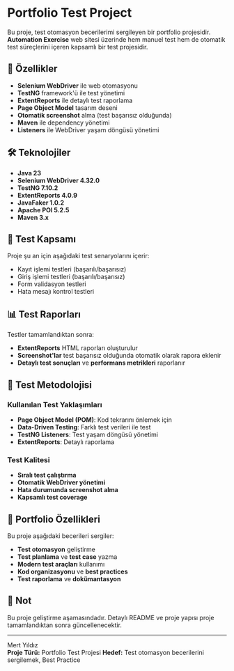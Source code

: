 # Portfolio Test Project

Bu proje, test otomasyon becerilerimi sergileyen bir portfolio projesidir. **Automation Exercise** web sitesi üzerinde hem manuel test hem de otomatik test süreçlerini içeren kapsamlı bir test projesidir.

## 🚀 Özellikler

- **Selenium WebDriver** ile web otomasyonu
- **TestNG** framework'ü ile test yönetimi
- **ExtentReports** ile detaylı test raporlama
- **Page Object Model** tasarım deseni
- **Otomatik screenshot** alma (test başarısız olduğunda)
- **Maven** ile dependency yönetimi
- **Listeners** ile WebDriver yaşam döngüsü yönetimi

## 🛠️ Teknolojiler

- **Java 23**
- **Selenium WebDriver 4.32.0**
- **TestNG 7.10.2**
- **ExtentReports 4.0.9**
- **JavaFaker 1.0.2**
- **Apache POI 5.2.5**
- **Maven 3.x**

## 🧪 Test Kapsamı

Proje şu an için aşağıdaki test senaryolarını içerir:
- Kayıt işlemi testleri (başarılı/başarısız)
- Giriş işlemi testleri (başarılı/başarısız)
- Form validasyon testleri
- Hata mesajı kontrol testleri

## 📊 Test Raporları

Testler tamamlandıktan sonra:
- **ExtentReports** HTML raporları oluşturulur
- **Screenshot'lar** test başarısız olduğunda otomatik olarak rapora eklenir
- **Detaylı test sonuçları** ve **performans metrikleri** raporlanır

## 📝 Test Metodolojisi

### Kullanılan Test Yaklaşımları
- **Page Object Model (POM)**: Kod tekrarını önlemek için
- **Data-Driven Testing**: Farklı test verileri ile test
- **TestNG Listeners**: Test yaşam döngüsü yönetimi
- **ExtentReports**: Detaylı raporlama

### Test Kalitesi
- **Sıralı test çalıştırma**
- **Otomatik WebDriver yönetimi**
- **Hata durumunda screenshot alma**
- **Kapsamlı test coverage**

## 🎯 Portfolio Özellikleri

Bu proje aşağıdaki becerileri sergiler:
- **Test otomasyon** geliştirme
- **Test planlama** ve **test case** yazma
- **Modern test araçları** kullanımı
- **Kod organizasyonu** ve **best practices**
- **Test raporlama** ve **dokümantasyon**

## 📝 Not

Bu proje geliştirme aşamasındadır. Detaylı README ve proje yapısı proje tamamlandıktan sonra güncellenecektir.

---

Mert Yıldız  
**Proje Türü:** Portfolio Test Projesi
**Hedef:** Test otomasyon becerilerini sergilemek, Best Practice